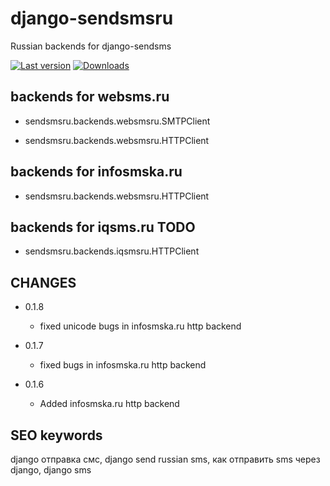 django-sendsmsru
================

Russian backends for django-sendsms

[![Last version](https://pypip.in/v/django-sendsmsru/badge.png)](https://crate.io/packages/django-sendsmsru)
[![Downloads](https://pypip.in/d/django-sendsmsru/badge.png)](https://crate.io/packages/django-sendsmsru)

backends for websms.ru
-----------------------
* sendsmsru.backends.websmsru.SMTPClient

* sendsmsru.backends.websmsru.HTTPClient

backends for infosmska.ru
------------------------------

* sendsmsru.backends.websmsru.HTTPClient

backends for iqsms.ru TODO
------------------------------

* sendsmsru.backends.iqsmsru.HTTPClient

CHANGES
------------------

* 0.1.8
   
   * fixed unicode bugs in infosmska.ru http backend

* 0.1.7
   
   * fixed bugs in infosmska.ru http backend

* 0.1.6

   * Added infosmska.ru http backend

SEO keywords
----------------------

django отправка смс, django send russian sms, как отправить sms через django, django sms
